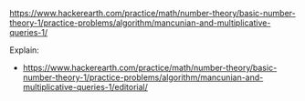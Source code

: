 https://www.hackerearth.com/practice/math/number-theory/basic-number-theory-1/practice-problems/algorithm/mancunian-and-multiplicative-queries-1/

Explain:

- https://www.hackerearth.com/practice/math/number-theory/basic-number-theory-1/practice-problems/algorithm/mancunian-and-multiplicative-queries-1/editorial/
